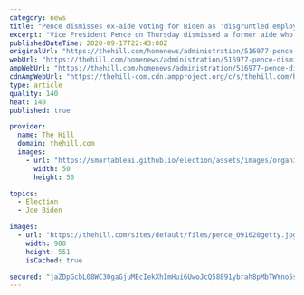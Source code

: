 ```yaml
---
category: news
title: "Pence dismisses ex-aide voting for Biden as 'disgruntled employee'"
excerpt: "Vice President Pence on Thursday dismissed a former aide who said she would vote for Democratic nominee Joe Biden, calling her a “disgruntled employee” playing politics."
publishedDateTime: 2020-09-17T22:43:00Z
originalUrl: "https://thehill.com/homenews/administration/516977-pence-dismisses-ex-aide-voting-for-biden-as-disgruntled-employee"
webUrl: "https://thehill.com/homenews/administration/516977-pence-dismisses-ex-aide-voting-for-biden-as-disgruntled-employee"
ampWebUrl: "https://thehill.com/homenews/administration/516977-pence-dismisses-ex-aide-voting-for-biden-as-disgruntled-employee?amp"
cdnAmpWebUrl: "https://thehill-com.cdn.ampproject.org/c/s/thehill.com/homenews/administration/516977-pence-dismisses-ex-aide-voting-for-biden-as-disgruntled-employee?amp"
type: article
quality: 140
heat: 140
published: true

provider:
  name: The Hill
  domain: thehill.com
  images:
    - url: "https://smartableai.github.io/election/assets/images/organizations/thehill.com-50x50.jpg"
      width: 50
      height: 50

topics:
  - Election
  - Joe Biden

images:
  - url: "https://thehill.com/sites/default/files/pence_091620getty.jpg"
    width: 980
    height: 551
    isCached: true

secured: "jaZDpGcbL08WC30gaGjuMEcIekXhImHui6UwoJcQ58891ybrah8pMbTWYno5sp28dtn9JcHk7FtwgZx60i6nPiI8+shq/1njK8pHczkcKA/VNeXUSuuCa6d7zrWVrWEl44/3zxbtYRoXW1OLFotuZhv4tNBXrbpWP9CJSYYfkoGevhGw1Ec0csJK3zMrAlq3qXx+pf1NpHljXas84Op18MEhvWsvStqRSTs8bGyfCmaVGHAF4+qbA015VOkEtvJrbVABHMMSwKtr21Ssvh7OcXIlXs14V4fn0KgynZ2vB3Ig+Ti9FReXToKk0/bRxtSXxSfglkyIGHhTuNzZkVp7cS0WUhvZmP+QuOxZUJjQQxY=;v/B0/gfU6ys22jV+UJrybA=="
---
```


